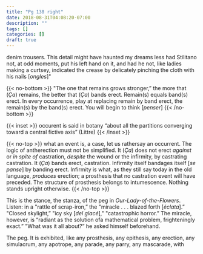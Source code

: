 ```yaml
---
title: "Pg 138 right"
date: 2018-08-31T04:08:20-07:00
description: ""
tags: []
categories: []
draft: true
---
```


denim trousers. This detail might have haunted my
dreams less had Stilitano not, at odd moments, put
his left hand on it, and had he not, like ladies making
a curtsey, indicated the crease by delicately pinching
the cloth with his nails [*ongles*]"

{{< no-bottom >}}
"The one that remains grows stronger,” the more
that (*Ça*) remains, the better that (*Ça*) bands erect.
Remain(s) equals band(s) erect. In every occurrence,
play at replacing remain by band erect, the remain(s)
by the band(s) erect. You will begin to think [*penser*]
{{< /no-bottom >}}

{{< inset >}}
occurent is said in botany “about all the partitions converging toward a central fictive axis” (Littre)
{{< /inset >}}

{{< no-top >}}
what an event is, a case, let us
rathersay an occurrent. The logic of
antherection must not be simplified. It (*Ça*) does not erect *against*
or *in spite of* castration, *despite* the
wound or the infirmity, by castrating castration. It
(*Ça*) bands erect, castration. Infirmity itself bandages
itself [*se panse*] by banding erect. Infirmity is what, as
they still say today in the old language, *produces* erection;
a prosthesis that no castration event will have
preceded. The structure of prosthesis belongs to intumescence.
Nothing stands upright otherwise.
{{< /no-top >}}

This is the stance, the stanza, of the peg in *Our-Lady-of-the-Flowers*.
Listen: in a "rattle of scrap-iron,”
the "miracle . . . blazed forth [*éclata*].” "Closed skylight,”
"icy sky [*del glacé*]," "catastrophic horror.”
The miracle, however, is “radiant as the solution ofa
mathematical problem, frighteningly exact.” "What
was it all about?” he asked himself beforehand.

The peg. It is exhibited, like any prosthesis, any
epithesis, any erection, any simulacrum, any apotrope,
any parade, any parry, any mascarade, with
